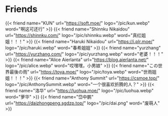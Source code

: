 # Friends

{{< friend name="KUN" url="https://soft.moe/" logo="/pic/kun.webp" word="啊这可还行" >}}
{{< friend name="Shinnku Nikaidou" url="https://shinnku.com/" logo="/pic/shinnku.webp" word="真红姐姐！！！" >}}
{{< friend name="Haruki Nikaidou" url="https://i.plr.moe/" logo="/pic/haruki.webp" word="春希姐姐" >}}
{{< friend name="yurzhang" url="https://yurzhang.com/" logo="/pic/yurzhang.webp" word="老婆！！！" >}}
{{< friend name="Alice Aierlanta" url="https://blog.aierlanta.net/" logo="/pic/alice.webp" word="哎嘿嘿，小男娘" >}}
{{< friend name="この世界最後の雨" url="https://toya.moe/" logo="/pic/toya.webp" word="世雨姐姐！！！" >}}
{{< friend name="Anthony Summit" url="https://csmoe.top/" logo="/pic/AnthonySummit.webp" word="一个很喜欢折腾的人？" >}}
{{< friend name="洛华" url="https://luohua.moe/" logo="/pic/luohua.webp" word="萝华" >}}
{{< friend name="岱中鹏" url="https://daizhongpeng.sgdzp.top/" logo="/pic/dai.png" word="废萌人" >}}
